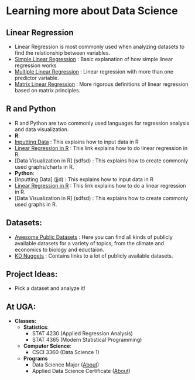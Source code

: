 # Learning more about Data Science
## Linear Regression
* Linear Regression is most commonly used when analyzing datasets to find the relationship between variables. 
* [Simple Linear Regression](https://online.stat.psu.edu/stat462/node/91/) : Basic explanation of how simple linear regression works
* [Multiple Linear Regression](https://online.stat.psu.edu/stat462/node/131/) : Linear regression with more than one predictor variable. 
* [Matrix Linear Regression](https://online.stat.psu.edu/stat462/node/132/) : More rigorous definitions of linear regression based on matrix principles. 
## R and Python
* R and Python are two commonly used languages for regression analysis and data visualization. 
* **R**:
 * [Inputting Data](https://www.computerworld.com/article/2497164/business-intelligence-beginner-s-guide-to-r-get-your-data-into-r.html) : This explains how to input data in R
 * [Linear Regression in R](https://www.datacamp.com/community/tutorials/linear-regression-R) : This link explains how to do linear regression in R.
 * [Data Visualization in R] (sdfsd) : This explains how to create commonly used graphs/charts in R. 
* **Python**: 
 * [Inputting Data] (jjd) : This explains how to input data in R
 * [Linear Regression in R](https://www.datacamp.com/community/tutorials/linear-regression-R) : This link explains how to do a linear regression in R.
 * [Data Visualization in R] (sdfsd) : This explains how to create commonly used graphs in R. 
 ## Datasets:
* [Awesome Public Datasets](https://github.com/awesomedata/awesome-public-datasets) : Here you can find all kinds of publicly available datasets for a variety of topics, from the climate and economics to biology and eductaion.
* [KD Nuggets](https://www.kdnuggets.com/datasets/index.html) : Contains links to a lot of publicly available datasets.
## Project Ideas:
* Pick a dataset and analyze it!
## At UGA:
* **Classes:**
  * **Statistics**: 
    * STAT 4230 (Applied Regression Analysis)
    * STAT 4365 (Modern Statistical Programming)
  * **Computer Science**: 
    * CSCI 3360 (Data Science 1)
  * **Programs**
    * Data Science Major ([About](https://www.stat.uga.edu/data-science-major))
    * Applied Data Science Certificate ([About](https://csci.franklin.uga.edu/certificate-applied-data-science))
